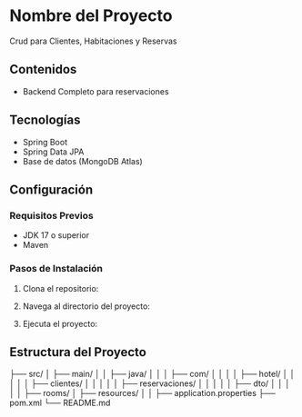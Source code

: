 # Nombre del Proyecto

Crud para Clientes, Habitaciones y Reservas

## Contenidos

- Backend Completo para reservaciones

## Tecnologías

- Spring Boot
- Spring Data JPA
- Base de datos (MongoDB Atlas)

## Configuración

### Requisitos Previos

- JDK 17 o superior
- Maven 

### Pasos de Instalación

1. Clona el repositorio:

2. Navega al directorio del proyecto:

3. Ejecuta el proyecto:

## Estructura del Proyecto

├── src/
│ ├── main/
│ │ ├── java/
│ │ │ ├── com/
│ │ │ │ ├── hotel/
│ │ │ │ │ ├── clientes/
│ │ │ │ │ ├── reservaciones/
│ │ │ │ │ ├── dto/
│ │ │ │ │ ├── rooms/
│ ├── resources/
│ │ ├── application.properties
├── pom.xml
└── README.md

